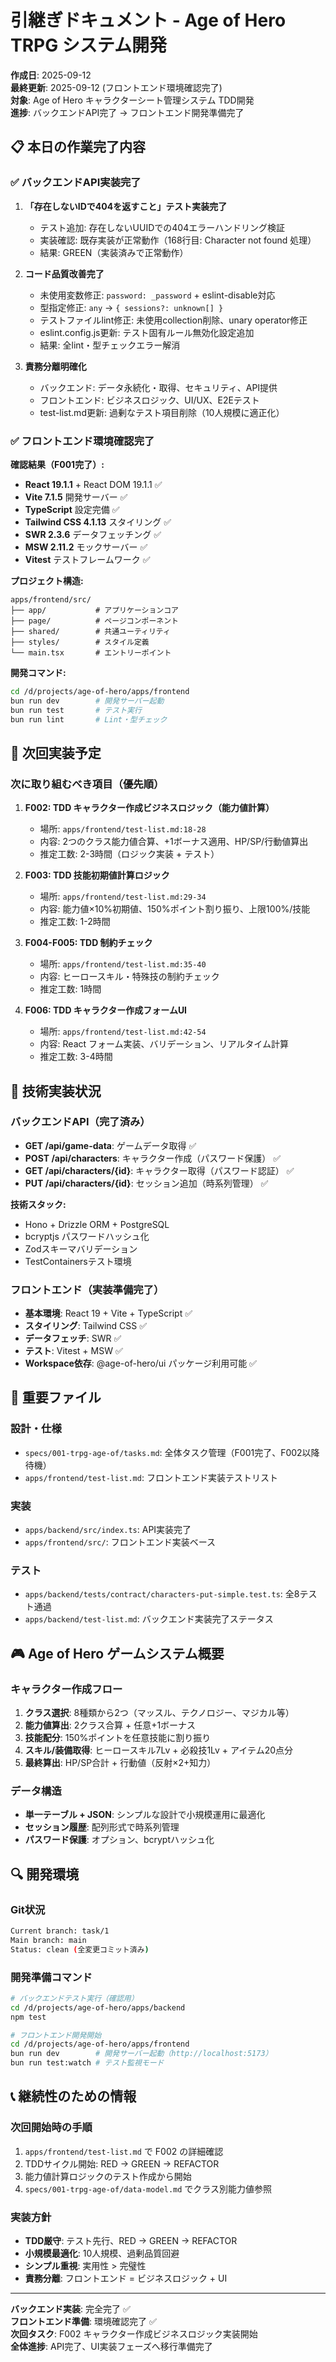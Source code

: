 # 引継ぎドキュメント - Age of Hero TRPG システム開発

**作成日**: 2025-09-12  
**最終更新**: 2025-09-12 (フロントエンド環境確認完了)  
**対象**: Age of Hero キャラクターシート管理システム TDD開発  
**進捗**: バックエンドAPI完了 → フロントエンド開発準備完了

## 📋 本日の作業完了内容

### ✅ バックエンドAPI実装完了

1. **「存在しないIDで404を返すこと」テスト実装完了**
   - テスト追加: 存在しないUUIDでの404エラーハンドリング検証
   - 実装確認: 既存実装が正常動作（168行目: Character not found 処理）
   - 結果: GREEN（実装済みで正常動作）

2. **コード品質改善完了**
   - 未使用変数修正: `password: _password` + eslint-disable対応
   - 型指定修正: `any` → `{ sessions?: unknown[] }`
   - テストファイルlint修正: 未使用collection削除、unary operator修正
   - eslint.config.js更新: テスト固有ルール無効化設定追加
   - 結果: 全lint・型チェックエラー解消

3. **責務分離明確化**
   - バックエンド: データ永続化・取得、セキュリティ、API提供
   - フロントエンド: ビジネスロジック、UI/UX、E2Eテスト
   - test-list.md更新: 過剰なテスト項目削除（10人規模に適正化）

### ✅ フロントエンド環境確認完了

**確認結果（F001完了）:**
- **React 19.1.1** + React DOM 19.1.1 ✅
- **Vite 7.1.5** 開発サーバー ✅
- **TypeScript** 設定完備 ✅
- **Tailwind CSS 4.1.13** スタイリング ✅
- **SWR 2.3.6** データフェッチング ✅
- **MSW 2.11.2** モックサーバー ✅
- **Vitest** テストフレームワーク ✅

**プロジェクト構造:**
```
apps/frontend/src/
├── app/           # アプリケーションコア
├── page/          # ページコンポーネント
├── shared/        # 共通ユーティリティ
├── styles/        # スタイル定義
└── main.tsx       # エントリーポイント
```

**開発コマンド:**
```bash
cd /d/projects/age-of-hero/apps/frontend
bun run dev        # 開発サーバー起動
bun run test       # テスト実行
bun run lint       # Lint・型チェック
```

## 🎯 次回実装予定

### 次に取り組むべき項目（優先順）

1. **F002: TDD キャラクター作成ビジネスロジック（能力値計算）**
   - 場所: `apps/frontend/test-list.md:18-28`
   - 内容: 2つのクラス能力値合算、+1ボーナス適用、HP/SP/行動値算出
   - 推定工数: 2-3時間（ロジック実装 + テスト）

2. **F003: TDD 技能初期値計算ロジック**
   - 場所: `apps/frontend/test-list.md:29-34`
   - 内容: 能力値×10%初期値、150%ポイント割り振り、上限100%/技能
   - 推定工数: 1-2時間

3. **F004-F005: TDD 制約チェック**
   - 場所: `apps/frontend/test-list.md:35-40`
   - 内容: ヒーロースキル・特殊技の制約チェック
   - 推定工数: 1時間

4. **F006: TDD キャラクター作成フォームUI**
   - 場所: `apps/frontend/test-list.md:42-54`
   - 内容: React フォーム実装、バリデーション、リアルタイム計算
   - 推定工数: 3-4時間

## 🔧 技術実装状況

### バックエンドAPI（完了済み）
- **GET /api/game-data**: ゲームデータ取得 ✅
- **POST /api/characters**: キャラクター作成（パスワード保護） ✅
- **GET /api/characters/{id}**: キャラクター取得（パスワード認証） ✅
- **PUT /api/characters/{id}**: セッション追加（時系列管理） ✅

**技術スタック:**
- Hono + Drizzle ORM + PostgreSQL
- bcryptjs パスワードハッシュ化
- Zodスキーマバリデーション
- TestContainersテスト環境

### フロントエンド（実装準備完了）
- **基本環境**: React 19 + Vite + TypeScript ✅
- **スタイリング**: Tailwind CSS ✅
- **データフェッチ**: SWR ✅
- **テスト**: Vitest + MSW ✅
- **Workspace依存**: @age-of-hero/ui パッケージ利用可能 ✅

## 📁 重要ファイル

### 設計・仕様
- `specs/001-trpg-age-of/tasks.md`: 全体タスク管理（F001完了、F002以降待機）
- `apps/frontend/test-list.md`: フロントエンド実装テストリスト

### 実装
- `apps/backend/src/index.ts`: API実装完了
- `apps/frontend/src/`: フロントエンド実装ベース

### テスト
- `apps/backend/tests/contract/characters-put-simple.test.ts`: 全8テスト通過
- `apps/backend/test-list.md`: バックエンド実装完了ステータス

## 🎮 Age of Hero ゲームシステム概要

### キャラクター作成フロー
1. **クラス選択**: 8種類から2つ（マッスル、テクノロジー、マジカル等）
2. **能力値算出**: 2クラス合算 + 任意+1ボーナス
3. **技能配分**: 150%ポイントを任意技能に割り振り
4. **スキル/装備取得**: ヒーロースキル7Lv + 必殺技1Lv + アイテム20点分
5. **最終算出**: HP/SP合計 + 行動値（反射×2+知力）

### データ構造
- **単一テーブル + JSON**: シンプルな設計で小規模運用に最適化
- **セッション履歴**: 配列形式で時系列管理
- **パスワード保護**: オプション、bcryptハッシュ化

## 🔍 開発環境

### Git状況
```bash
Current branch: task/1
Main branch: main
Status: clean (全変更コミット済み)
```

### 開発準備コマンド
```bash
# バックエンドテスト実行（確認用）
cd /d/projects/age-of-hero/apps/backend
npm test

# フロントエンド開発開始
cd /d/projects/age-of-hero/apps/frontend
bun run dev        # 開発サーバー起動（http://localhost:5173）
bun run test:watch # テスト監視モード
```

## 📞 継続性のための情報

### 次回開始時の手順
1. `apps/frontend/test-list.md` で F002 の詳細確認
2. TDDサイクル開始: RED → GREEN → REFACTOR
3. 能力値計算ロジックのテスト作成から開始
4. `specs/001-trpg-age-of/data-model.md` でクラス別能力値参照

### 実装方針
- **TDD厳守**: テスト先行、RED → GREEN → REFACTOR
- **小規模最適化**: 10人規模、過剰品質回避
- **シンプル重視**: 実用性 > 完璧性
- **責務分離**: フロントエンド = ビジネスロジック + UI

---

**バックエンド実装**: 完全完了 ✅  
**フロントエンド準備**: 環境確認完了 ✅  
**次回タスク**: F002 キャラクター作成ビジネスロジック実装開始  
**全体進捗**: API完了、UI実装フェーズへ移行準備完了
